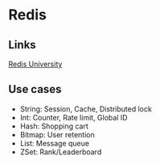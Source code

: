 # Redis

## Links

[Redis University](https://university.redis.com/)

## Use cases

- String: Session, Cache, Distributed lock
- Int: Counter, Rate limit, Global ID
- Hash: Shopping cart
- Bitmap: User retention
- List: Message queue
- ZSet: Rank/Leaderboard
